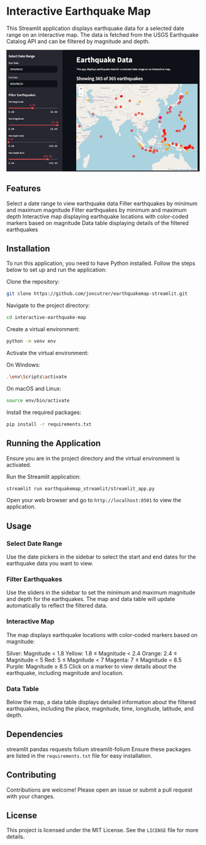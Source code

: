 # Interactive Earthquake Map

This Streamlit application displays earthquake data for a selected date range on an interactive map. The data is fetched from the USGS Earthquake Catalog API and can be filtered by magnitude and depth.

![Screenshot of Earthquake Map](screenshot.jpg)


## Features

Select a date range to view earthquake data
Filter earthquakes by minimum and maximum magnitude
Filter earthquakes by minimum and maximum depth
Interactive map displaying earthquake locations with color-coded markers based on magnitude
Data table displaying details of the filtered earthquakes

## Installation

To run this application, you need to have Python installed. Follow the steps below to set up and run the application:

Clone the repository:
```bash
git clone https://github.com/joncutrer/earthquakemap-streamlit.git
```

Navigate to the project directory:
```bash
cd interactive-earthquake-map
```

Create a virtual environment:
```bash
python -m venv env
```

Activate the virtual environment:

On Windows:
```bash
.\env\Scripts\activate
```
On macOS and Linux:
```bash
source env/bin/activate
```
Install the required packages:
```bash
pip install -r requirements.txt
```

## Running the Application

Ensure you are in the project directory and the virtual environment is activated.

Run the Streamlit application:
```bash
streamlit run earthquakemap_streamlit/streamlit_app.py
```

Open your web browser and go to `http://localhost:8501` to view the application.

## Usage

### Select Date Range

Use the date pickers in the sidebar to select the start and end dates for the earthquake data you want to view.

### Filter Earthquakes

Use the sliders in the sidebar to set the minimum and maximum magnitude and depth for the earthquakes. The map and data table will update automatically to reflect the filtered data.

### Interactive Map

The map displays earthquake locations with color-coded markers based on magnitude:

Silver: Magnitude < 1.8
Yellow: 1.8 ≤ Magnitude < 2.4
Orange: 2.4 ≤ Magnitude < 5
Red: 5 ≤ Magnitude < 7
Magenta: 7 ≤ Magnitude < 8.5
Purple: Magnitude ≥ 8.5
Click on a marker to view details about the earthquake, including magnitude and location.

### Data Table

Below the map, a data table displays detailed information about the filtered earthquakes, including the place, magnitude, time, longitude, latitude, and depth.

## Dependencies

streamlit
pandas
requests
folium
streamlit-folium
Ensure these packages are listed in the `requirements.txt` file for easy installation.

## Contributing

Contributions are welcome! Please open an issue or submit a pull request with your changes.

## License

This project is licensed under the MIT License. See the `LICENSE` file for more details.